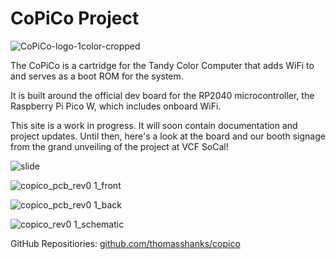# CoPiCo Project

![CoPiCo-logo-1color-cropped](https://github.com/copico-project/copico-project.github.io/assets/12594889/726c1f5f-8639-4f95-b4bc-d80b4835354b)

The CoPiCo is a cartridge for the Tandy Color Computer that adds WiFi to and serves as a boot ROM for the system.

It is built around the official dev board for the RP2040 microcontroller, the Raspberry Pi Pico W, which includes onboard WiFi.

This site is a work in progress. It will soon contain documentation and project updates. Until then, here's a look at the board and our booth signage from the grand unveiling of the project at VCF SoCal!

![slide](https://github.com/copico-project/copico-project.github.io/assets/12594889/9eda657b-8d8f-4d80-92b9-797193df81df)

![copico_pcb_rev0 1_front](https://github.com/copico-project/copico-project.github.io/assets/12594889/0aa3bfe4-2129-4f73-a520-9b2466cd4f9c)

![copico_pcb_rev0 1_back](https://github.com/copico-project/copico-project.github.io/assets/12594889/a098ccb4-ed93-4c8d-b08d-daa03b462ec4)

![copico_rev0 1_schematic](https://github.com/copico-project/copico-project.github.io/assets/12594889/c0cf58be-9429-46f0-86e5-202292c2e352)

GitHub Repositiories: [github.com/thomasshanks/copico](https://github.com/thomasshanks/copico)
